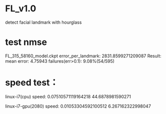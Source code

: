 # FL_v1.0
detect facial landmark with hourglass



# test nmse
FL_315_58160_model.ckpt
error_per_landmark:  2831.8599271209087
Result: 
mean error: 4.75943 
failures(err>0.1): 9.08%(54/595)
 

# speed test：
linux-i7(cpu)
speed: 0.07510571119164218 44.6878981590271

linux-i7-gpu(2080)
speed: 0.01053304592100512 6.267162322998047


